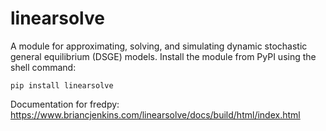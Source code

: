 # linearsolve

A module for approximating, solving, and simulating dynamic stochastic general equilibrium (DSGE) models. Install the module from PyPI using the shell command:

```pip install linearsolve```

Documentation for fredpy: https://www.briancjenkins.com/linearsolve/docs/build/html/index.html
